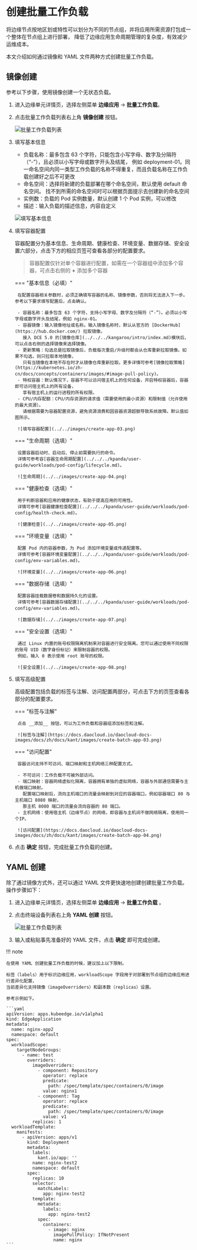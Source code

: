 # 创建批量工作负载

将边缘节点按地区划或特性可以划分为不同的节点组，并将应用所需资源打包成一个整体在节点组上进行部署，
降低了边缘应用生命周期管理的复杂度，有效减少运维成本。

本文介绍如何通过镜像和 YAML 文件两种方式创建批量工作负载。

## 镜像创建

参考以下步骤，使用镜像创建一个无状态负载。

1. 进入边缘单元详情页，选择左侧菜单 __边缘应用__ -> __批量工作负载__。

2. 点击批量工作负载列表右上角 __镜像创建__ 按钮。

    ![批量工作负载列表](https://docs.daocloud.io/daocloud-docs-images/docs/zh/docs/kant/images/create-batch-app-01.png)

3. 填写基本信息

    - 负载名称：最多包含 63 个字符，只能包含小写字母、数字及分隔符（“-”），且必须以小写字母或数字开头及结尾，
      例如 deployment-01。同一命名空间内同一类型工作负载的名称不得重复，而且负载名称在工作负载创建好之后不可更改
    - 命名空间：选择将新建的负载部署在哪个命名空间，默认使用 default 命名空间。
      找不到所需的命名空间时可以根据页面提示去创建新的命名空间
    - 实例数：负载的 Pod 实例数量，默认创建 1 个 Pod 实例，可以修改
    - 描述：输入负载的描述信息，内容自定义

    ![填写基本信息](https://docs.daocloud.io/daocloud-docs-images/docs/zh/docs/kant/images/create-batch-app-02.png)

4. 填写容器配置

    容器配置分为基本信息、生命周期、健康检查、环境变量、数据存储、安全设置六部分，点击下方的相应页签可查看各部分的配置要求。

    > 容器配置仅针对单个容器进行配置，如需在一个容器组中添加多个容器，可点击右侧的 __+__ 添加多个容器

    === "基本信息（必填）"

        在配置容器相关参数时，必须正确填写容器的名称、镜像参数，否则将无法进入下一步。参考以下要求填写配置后，点击确认。

        - 容器名称：最多包含 63 个字符，支持小写字母、数字及分隔符（“-”）。必须以小写字母或数字开头及结尾，例如 nginx-01。
        - 容器镜像：输入镜像地址或名称。输入镜像名称时，默认从官方的 [DockerHub](https://hub.docker.com/) 拉取镜像。
          接入 DCE 5.0 的[镜像仓库](../../../kangaroo/intro/index.md)模块后，可以点击右侧的选择镜像来选择镜像。
        - 更新策略：勾选总是拉取镜像后，负载每次重启/升级时都会从仓库重新拉取镜像。如果不勾选，则只拉取本地镜像，
          只有当镜像在本地不存在时才从镜像仓库重新拉取。更多详情可参考[镜像拉取策略](https://kubernetes.io/zh-cn/docs/concepts/containers/images/#image-pull-policy)。
        - 特权容器：默认情况下，容器不可以访问宿主机上的任何设备，开启特权容器后，容器即可访问宿主机上的所有设备，
          享有宿主机上的运行进程的所有权限。
        - CPU/内存配额：CPU/内存资源的请求值（需要使用的最小资源）和限制值（允许使用的最大资源）。
          请根据需要为容器配置资源，避免资源浪费和因容器资源超额导致系统故障。默认值如图所示。

        ![填写容器配置](../../images/create-app-03.png)

    === "生命周期（选填）"

        设置容器启动时、启动后、停止前需要执行的命令。
        详情可参考容[容器生命周期配置](../../../kpanda/user-guide/workloads/pod-config/lifecycle.md)。

        ![生命周期](../../images/create-app-04.png)

    === "健康检查（选填）"

        用于判断容器和应用的健康状态，有助于提高应用的可用性。
        详情可参考[容器健康检查配置](../../../kpanda/user-guide/workloads/pod-config/health-check.md)。

        ![健康检查](../../images/create-app-05.png)

    === "环境变量（选填）"

        配置 Pod 内的容器参数，为 Pod 添加环境变量或传递配置等。
        详情可参考[容器环境变量配置](../../../kpanda/user-guide/workloads/pod-config/env-variables.md)。

        ![环境变量](../../images/create-app-06.png)

    === "数据存储（选填）"

        配置容器挂载数据卷和数据持久化的设置。
        详情可参考[容器数据存储配置](../../../kpanda/user-guide/workloads/pod-config/env-variables.md)。

        ![数据存储](../../images/create-app-07.png)

    === "安全设置（选填）"

        通过 Linux 内置的账号权限隔离机制来对容器进行安全隔离。您可以通过使用不同权限的账号 UID（数字身份标记）来限制容器的权限。
        例如，输入 0 表示使用 root 账号的权限。

        ![安全设置](../../images/create-app-08.png)

5. 填写高级配置

    高级配置包括负载的标签与注解、访问配置两部分，可点击下方的页签查看各部分的配置要求。

    === "标签与注解"

        点击 __添加__ 按钮，可以为工作负载和容器组添加标签和注解。

        ![标签与注解](https://docs.daocloud.io/daocloud-docs-images/docs/zh/docs/kant/images/create-batch-app-03.png)

    === "访问配置"

        容器访问支持不可访问、端口映射和主机网络三种配置方式。

        - 不可访问：工作负载不可被外部访问。
        - 端口映射：容器网络虚拟化隔离，容器拥有单独的虚拟网络，容器与外部通信需要与主机做端口映射。
          配置端口映射后，流向主机端口的流量会映射到对应的容器端口。例如容器端口 80 与主机端口 8080 映射，
          那主机 8080 端口的流量会流向容器的 80 端口。
        - 主机网络：使用宿主机（边缘节点）的网络，即容器与主机间不做网络隔离，使用同一个IP。

        ![访问配置](https://docs.daocloud.io/daocloud-docs-images/docs/zh/docs/kant/images/create-batch-app-04.png)

6. 点击 __确定__ 按钮，完成批量工作负载的创建。

## YAML 创建

除了通过镜像方式外，还可以通过 YAML 文件更快速地创建创建批量工作负载。操作步骤如下：

1. 进入边缘单元详情页，选择左侧菜单 __边缘应用__ ->  __批量工作负载__ 。

2. 点击终端设备列表右上角 __YAML 创建__ 按钮。

    ![批量工作负载列表](https://docs.daocloud.io/daocloud-docs-images/docs/zh/docs/kant/images/create-batch-app-05.png)

3. 输入或粘贴事先准备好的 YAML 文件，点击 __确定__ 即可完成创建。

!!! note

    在使用 YAML 创建批量工作负载的时候，建议加上以下限制。

    标签（labels）用于标识边缘应用，workloadScope 字段用于对部署到节点组的边缘应用进行差异化配置，
    当前差异化支持镜像（imageOverriders）和副本数（replicas）设置。

    参考示例如下。

    ```yaml
    apiVersion: apps.kubeedge.io/v1alpha1
    kind: EdgeApplication
    metadata:
      name: nginx-app2
      namespace: default
    spec:
      workloadScope:
        targetNodeGroups:
          - name: test
            overriders:
              imageOverriders:
                - component: Repository
                  operator: replace
                  predicate:
                    path: /spec/template/spec/containers/0/image
                  value: nginx1
                - component: Tag
                  operator: replace
                  predicate:
                    path: /spec/template/spec/containers/0/image
                  value: v1
              replicas: 1
      workloadTemplate:
        manifests:
          - apiVersion: apps/v1
            kind: Deployment
            metadata:
              labels:
                kant.io/app: ''
              name: nginx-test2
              namespace: default
            spec:
              replicas: 10
              selector:
                matchLabels:
                  app: nginx-test2
              template:
                metadata:
                  labels:
                    app: nginx-test2
                spec:
                  containers:
                    - image: nginx
                      imagePullPolicy: IfNotPresent
                      name: nginx
    ```

